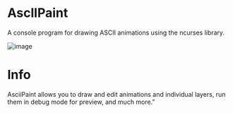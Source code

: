 # AscllPaint
  A console program for drawing ASCII animations using the ncurses library.

![image](https://github.com/Abstract-Chief/AscllPaint/assets/92479577/9f9599c6-c814-46ef-aed1-4aea29f12f70)

# Info
  AsciiPaint allows you to draw and edit animations and individual layers, run them in debug mode for preview, and much more."
